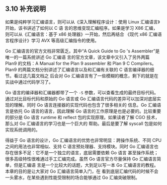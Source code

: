## 3.10 补充说明

如果是纯粹学习汇编语言，则可以从《深入理解程序设计：使用 Linux 汇编语言》开始，该书讲述了如何以 C 语
言的思维变现汇编程序。如果是学习 X86 汇编，则可以从《汇编语言：基于 x86 处理器》一开始，然后再结合
《现代 x86 汇编语言程序设计》学习 AVX 等高级汇编指令的使用。

Go 汇编语言的官方文档非常匮乏。其中“A Quick Guide to  Go 's Assembler”是唯一的一篇系统讲述 Go 汇编语
言的官方文章，该文章中又引入了另外两篇 Plan9 的文档：A Manual for the Plan 9 assembler 和 Plan 9 C 
Compilers。Plan9 的两篇文档分别讲述了汇编语言以及和汇编有关联的 C 语言编译器的细节。看过这几篇文档之
后会对 Go 汇编语言有了一些模糊的概念，剩下的就是在实战中通过代码学习了。

Go 语言的编译器和汇编器都带了一个 `-S` 参数，可以查看生成的最终目标代码。通过对比目标代码和原始的 Go 
语言或 Go 汇编语言代码的差异可以加深对底层实现的理解。同时 Go 语言连接器的实现代码也包含了很多相关的
信息。Go 汇编语言是依托 Go 语言的语言，因此理解 Go 语言的工作原理是也是必要的。比较重要的部分是 Go 
语言 runtime 和 reflect 包的实现原理。如果读者了解 CGO 技术，那么对 Go 汇编语言的学习也是一个巨大的
帮助。最后是要了解 syscall 包是如何实现系统调用的。 

得益于 Go 语言的设计，Go 汇编语言的优势也非常明显：跨操作系统、不同 CPU 之间的用法也非常相似、支持 
C 语言预处理器、支持模块。同时 Go 汇编语言也存在很多不足：它不是一个独立的语言，底层需要依赖 Go 语言
甚至操作系统；很多高级特性很难通过手工汇编完成。虽然 Go 语言官方尽量保持 Go 汇编语言简单，但是汇编语
言是一个比较大的话题，大到足以写一本 Go 汇编语言的教程。本章的目的是让大家对 Go 汇编语言简单入门，在
看到底层汇编代码的时候不会一头雾水，在某些遇到性能受限制的场合能够通过 Go 汇编突破限制。 
